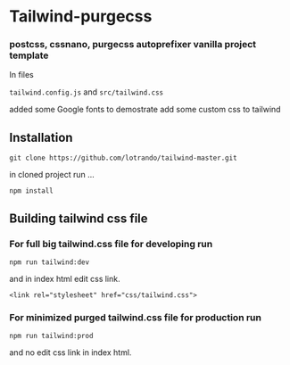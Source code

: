 # Tailwind-purgecss

### postcss, cssnano, purgecss autoprefixer vanilla project template

In files

`tailwind.config.js` and `src/tailwind.css`

added some Google fonts to demostrate add some custom css to tailwind

## Installation

```
git clone https://github.com/lotrando/tailwind-master.git
```

in cloned project run ...

```
npm install
```

## Building tailwind css file

### For full big tailwind.css file for developing run

```
npm run tailwind:dev
```

and in index html edit css link.

```
<link rel="stylesheet" href="css/tailwind.css">
```

### For minimized purged tailwind.css file for production run

```mermaid
npm run tailwind:prod
```

and no edit css link in index html.
